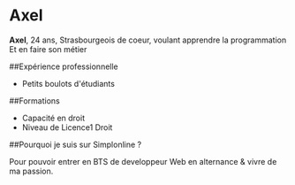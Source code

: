# Axel  

**Axel**, 24 ans, Strasbourgeois de coeur, voulant apprendre la programmation  
Et en faire son métier  


##Expérience professionnelle  

* Petits boulots d'étudiants  

##Formations  

* Capacité en droit   
* Niveau de Licence1 Droit  

##Pourquoi je suis sur Simplonline ?  

Pour pouvoir entrer en BTS de developpeur Web en alternance & vivre de ma passion.

